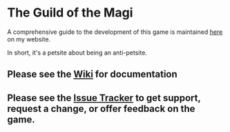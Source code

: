 # The Guild of the Magi

A comprehensive guide to the development of this game is maintained [here](https://ashtonmackenzie.com/portfolio/the-guild-of-the-magi-everything/) on my website.

In short, it's a petsite about being an anti-petsite.

## Please see the [Wiki](https://github.com/Rainbow-Collective/petsite/wiki) for documentation

## Please see the [Issue Tracker](https://github.com/Rainbow-Collective/petsite/issues) to get support, request a change, or offer feedback on the game.
